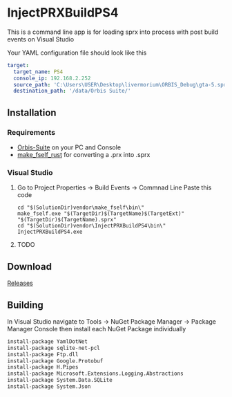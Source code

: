 # InjectPRXBuildPS4
This is a command line app is for loading sprx into process with post build events on Visual Studio

Your YAML configuration file should look like this
```yaml
target:
  target_name: PS4
  console_ip: 192.168.2.252
  source_path: 'C:\Users\USER\Desktop\livermorium\ORBIS_Debug\gta-5.sprx'
  destination_path: '/data/Orbis Suite/'

```


## Installation

### Requirements
* [Orbis-Suite](https://github.com/OSM-Made/Orbis-Suite/releases) on your PC and Console
* [make_fself_rust](https://github.com/TheRouletteBoi/make_fself_rust/releases) for converting a .prx into .sprx

### Visual Studio 

1. Go to Project Properties -> Build Events -> Commnad Line
Paste this code
    ```
    cd "$(SolutionDir)vendor\make_fself\bin\"
    make_fself.exe "$(TargetDir)$(TargetName)$(TargetExt)" "$(TargetDir)$(TargetName).sprx"
    cd "$(SolutionDir)vendor\InjectPRXBuildPS4\bin\"
    InjectPRXBuildPS4.exe
    ```
2. TODO





## Download
[Releases](https://github.com/TheRouletteBoi/InjectPRXBuildPS4/releases)

## Building 
In Visual Studio navigate to Tools -> NuGet Package Manager -> Package Manager Console then install each NuGet Package individually

```bash
install-package YamlDotNet
install-package sqlite-net-pcl
install-package Ftp.dll
install-package Google.Protobuf
install-package H.Pipes
install-package Microsoft.Extensions.Logging.Abstractions
install-package System.Data.SQLite
install-package System.Json
```